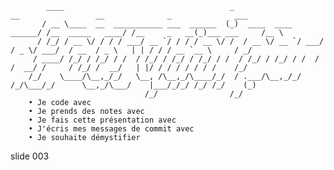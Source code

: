             ____                                     _                     __                 __              _              ___
           / __ \____  __  ___________ ___  ______  (_)  ____  ____ ______/ /__  _____   ____/ /__     _   __(_)___ ___     /__ \
          / /_/ / __ \/ / / / ___/ __ `/ / / / __ \/ /  / __ \/ __ `/ ___/ / _ \/ ___/  / __  / _ \   | | / / / __ `__ \     / _/
         / ____/ /_/ / /_/ / /  / /_/ / /_/ / /_/ / /  / /_/ / /_/ / /  / /  __/ /     / /_/ /  __/   | |/ / / / / / / /    /_/
        /_/    \____/\__,_/_/   \__, /\__,_/\____/_/  / .___/\__,_/_/  /_/\___/_/      \__,_/\___/    |___/_/_/ /_/ /_/    (_)
                                  /_/                /_/
        • Je code avec
        • Je prends des notes avec
        • Je fais cette présentation avec
        • J'écris mes messages de commit avec
        • Je souhaite démystifier

















































































slide 003
